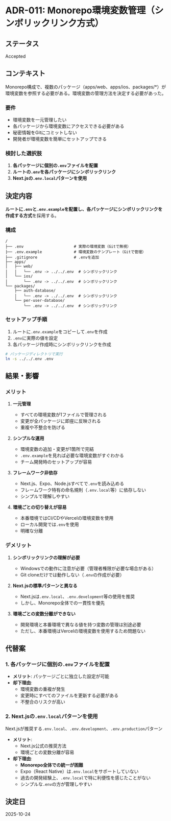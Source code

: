 # ADR-011: Monorepo環境変数管理（シンボリックリンク方式）

## ステータス

Accepted

## コンテキスト

Monorepo構成で、複数のパッケージ（apps/web、apps/ios、packages/*）が環境変数を参照する必要がある。環境変数の管理方法を決定する必要があった。

### 要件

- 環境変数を一元管理したい
- 各パッケージから環境変数にアクセスできる必要がある
- 秘密情報をGitにコミットしない
- 開発者が環境変数を簡単にセットアップできる

### 検討した選択肢

1. **各パッケージに個別の`.env`ファイルを配置**
2. **ルートの`.env`を各パッケージにシンボリックリンク**
3. **Next.jsの`.env.local`パターンを使用**

## 決定内容

**ルートに`.env`と`.env.example`を配置し、各パッケージにシンボリックリンクを作成する方式**を採用する。

### 構成

```plaintext
/
├── .env                      # 実際の環境変数（Gitで無視）
├── .env.example              # 環境変数のテンプレート（Gitで管理）
├── .gitignore                # .envを追加
├── apps/
│   ├── web/
│   │   └── .env -> ../../.env  # シンボリックリンク
│   └── ios/
│       └── .env -> ../../.env  # シンボリックリンク
└── packages/
    ├── auth-database/
    │   └── .env -> ../../.env  # シンボリックリンク
    └── per-user-database/
        └── .env -> ../../.env  # シンボリックリンク
```

### セットアップ手順

1. ルートに`.env.example`をコピーして`.env`を作成
2. `.env`に実際の値を設定
3. 各パッケージ作成時にシンボリックリンクを作成

```bash
# パッケージディレクトリで実行
ln -s ../../.env .env
```

## 結果・影響

### メリット

1. **一元管理**
   - すべての環境変数が1ファイルで管理される
   - 変更が全パッケージに即座に反映される
   - 重複や不整合を防げる

2. **シンプルな運用**
   - 環境変数の追加・変更が1箇所で完結
   - `.env.example`を見れば必要な環境変数がすぐわかる
   - チーム開発時のセットアップが容易

3. **フレームワーク非依存**
   - Next.js、Expo、Node.jsすべてで`.env`を読み込める
   - フレームワーク特有の命名規則（`.env.local`等）に依存しない
   - シンプルで理解しやすい

4. **環境ごとの切り替えが容易**
   - 本番環境ではCI/CDやVercelの環境変数を使用
   - ローカル開発では`.env`を使用
   - 明確な分離

### デメリット

1. **シンボリックリンクの理解が必要**
   - Windowsでの動作に注意が必要（管理者権限が必要な場合がある）
   - Git cloneだけでは動作しない（`.env`の作成が必要）

2. **Next.jsの標準パターンと異なる**
   - Next.jsは`.env.local`、`.env.development`等の使用を推奨
   - しかし、Monorepo全体での一貫性を優先

3. **環境ごとの変数分離ができない**
   - 開発環境と本番環境で異なる値を持つ変数の管理は別途必要
   - ただし、本番環境はVercelの環境変数を使用するため問題ない

## 代替案

### 1. 各パッケージに個別の`.env`ファイルを配置

- **メリット**: パッケージごとに独立した設定が可能
- **却下理由**:
  - 環境変数の重複が発生
  - 変更時にすべてのファイルを更新する必要がある
  - 不整合のリスクが高い

### 2. Next.jsの`.env.local`パターンを使用

Next.jsが推奨する`.env.local`、`.env.development`、`.env.production`パターン

- **メリット**:
  - Next.js公式の推奨方法
  - 環境ごとの変数分離が容易
- **却下理由**:
  - **Monorepo全体での統一が困難**
  - Expo（React Native）は`.env.local`をサポートしていない
  - 過去の開発経験上、`.env.local`で特に利便性を感じたことがない
  - シンプルな`.env`の方が管理しやすい

## 決定日

2025-10-24
